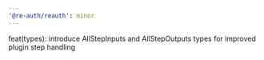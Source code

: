 ```yaml
---
'@re-auth/reauth': minor
---
```


feat(types): introduce AllStepInputs and AllStepOutputs types for improved plugin step handling
